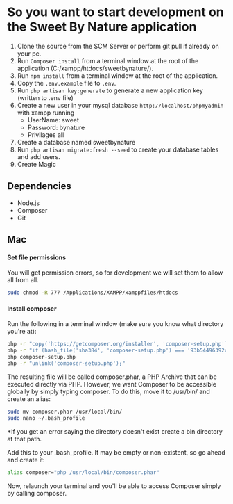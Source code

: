 # So you want to start development on the Sweet By Nature application


1. Clone the source from the SCM Server or perform git pull if already on your pc.
2. Run ```Composer install``` from a terminal window at the root of the application (C:/xampp/htdocs/sweetbynature/).
5. Run `npm install` from a terminal window at the root of the application.
3. Copy the ```.env.example``` file to ```.env```.
5. Run ```php artisan key:generate``` to generate a new application key (written to .env file)
1. Create a new user in your mysql database ``` http://localhost/phpmyadmin ``` with xampp running
    * UserName: sweet
    * Password: bynature
    * Privilages all
1. Create a database named sweetbynature
1. Run ```php artisan migrate:fresh --seed``` to create your database tables and add users.  
8. Create Magic 

## Dependencies
* Node.js
* Composer
* Git

## Mac
#### Set file permissions
You will get permission errors, so for development we will set them to allow all from all.
```sh
sudo chmod -R 777 /Applications/XAMPP/xamppfiles/htdocs
```
#### Install composer
Run the following in a terminal window (make sure you know what directory you're at):
```sh
php -r "copy('https://getcomposer.org/installer', 'composer-setup.php');"
php -r "if (hash_file('sha384', 'composer-setup.php') === '93b54496392c062774670ac18b134c3b3a95e5a5e5c8f1a9f115f203b75bf9a129d5daa8ba6a13e2cc8a1da0806388a8') { echo 'Installer verified'; } else { echo 'Installer corrupt'; unlink('composer-setup.php'); } echo PHP_EOL;"
php composer-setup.php
php -r "unlink('composer-setup.php');"
```
The resulting file will be called composer.phar, a PHP Archive that can be executed directly via PHP. However, we want Composer to be accessible globally by simply typing composer. To do this, move it to /usr/bin/ and create an alias:

```sh
sudo mv composer.phar /usr/local/bin/
sudo nano ~/.bash_profile
```

*If you get an error saying the directory doesn't exist create a bin directory at that path.

Add this to your .bash_profile. It may be empty or non-existent, so go ahead and create it:

```sh
alias composer="php /usr/local/bin/composer.phar"
```
Now, relaunch your terminal and you'll be able to access Composer simply by calling composer.
